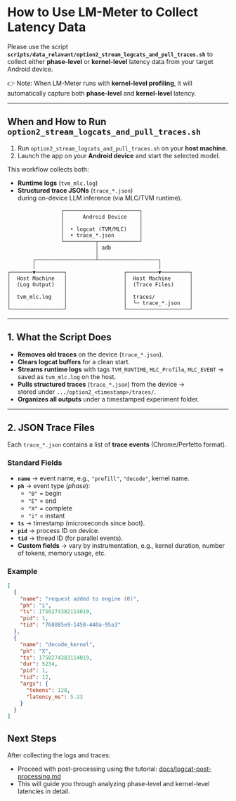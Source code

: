 # How to Use LM-Meter to Collect Latency Data

Please use the script **`scripts/data_relavant/option2_stream_logcats_and_pull_traces.sh`** to collect either **phase-level** or **kernel-level** latency data from your target Android device.

👉 Note: When LM-Meter runs with **kernel-level profiling**, it will automatically capture both **phase-level** and **kernel-level** latency.

---

## When and How to Run `option2_stream_logcats_and_pull_traces.sh`

1. Run `option2_stream_logcats_and_pull_traces.sh` on your **host machine**.  
2. Launch the app on your **Android device** and start the selected model.  

This workflow collects both:  
- **Runtime logs** (`tvm_mlc.log`)  
- **Structured trace JSONs** (`trace_*.json`)  
during on-device LLM inference (via MLC/TVM runtime).

```              
                 ┌────────────────────────┐
                 │      Android Device    │
                 │                        │
                 │  • logcat (TVM/MLC)    │
                 │  • trace_*.json        │
                 └──────────┬─────────────┘
                            │ adb
                            │
        ┌───────────────────┴───────────────────┐
        │                                       │
┌───────▼─────────┐                  ┌──────────▼─────────┐
│  Host Machine   │                  │  Host Machine      │
│  (Log Output)   │                  │  (Trace Files)     │
│                 │                  │                    │
│  tvm_mlc.log    │                  │  traces/           │
│                 │                  │  └─ trace_*.json   │
└─────────────────┘                  └────────────────────┘
```

---

## 1. What the Script Does

- **Removes old traces** on the device (`trace_*.json`).
- **Clears logcat buffers** for a clean start.
- **Streams runtime logs** with tags `TVM_RUNTIME`, `MLC_Profile`, `MLC_EVENT` →  
  saved as `tvm_mlc.log` on the host.
- **Pulls structured traces** (`trace_*.json`) from the device →  
  stored under `.../option2_<timestamp>/traces/`.
- **Organizes all outputs** under a timestamped experiment folder.

---

## 2. JSON Trace Files

Each `trace_*.json` contains a list of **trace events** (Chrome/Perfetto format).

### Standard Fields
- **`name`** → event name, e.g., `"prefill"`, `"decode"`, kernel name.  
- **`ph`** → event type (*phase*):  
  - `"B"` = begin  
  - `"E"` = end  
  - `"X"` = complete  
  - `"i"` = instant  
- **`ts`** → timestamp (microseconds since boot).  
- **`pid`** → process ID on device.  
- **`tid`** → thread ID (for parallel events).  
- **Custom fields** → vary by instrumentation, e.g., kernel duration, number of tokens, memory usage, etc.

### Example
```json
[
  {
    "name": "request added to engine (0)",
    "ph": "i",
    "ts": 1750274382114019,
    "pid": 1,
    "tid": "768885e9-1458-440a-95a3"
  },
  {
    "name": "decode_kernel",
    "ph": "X",
    "ts": 1750274383114019,
    "dur": 5234,
    "pid": 1,
    "tid": 12,
    "args": {
      "tokens": 128,
      "latency_ms": 5.23
    }
  }
]
```
## Next Steps

After collecting the logs and traces:
- Proceed with post-processing using the tutorial: [docs/logcat-post-processing.md](logcat-post-processing.md)
- This will guide you through analyzing phase-level and kernel-level latencies in detail.